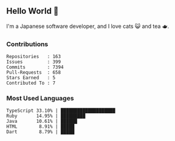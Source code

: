 ## Hello World 👋

I'm a Japanese software developer, and I love cats 😺 and tea 🫖.

### Contributions

    Repositories   : 163
    Issues         : 399
    Commits        : 7394
    Pull-Requests  : 658
    Stars Earned   : 5
    Contributed To : 7

### Most Used Languages

    TypeScript 33.10% | ████████████████████
    Ruby       14.95% | █████████
    Java       10.61% | ██████
    HTML        8.91% | █████
    Dart        8.79% | █████
